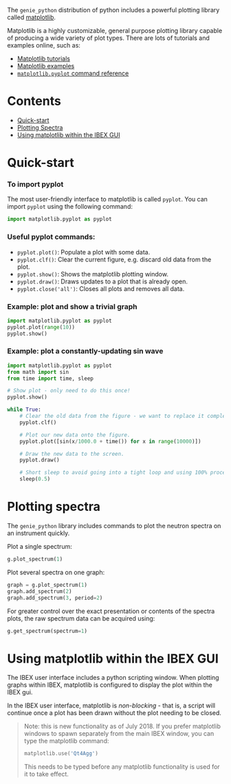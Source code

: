 The `genie_python` distribution of python includes a powerful plotting library called [matplotlib](https://matplotlib.org/).

Matplotlib is a highly customizable, general purpose plotting library capable of producing a wide variety of plot types. There are lots of tutorials and examples online, such as:
- [Matplotlib tutorials](https://matplotlib.org/2.2.2/tutorials/index.html)
- [Matplotlib examples](https://matplotlib.org/2.2.2/gallery/index.html)
- [`matplotlib.pyplot` command reference](https://matplotlib.org/2.2.2/api/pyplot_summary.html)

# Contents
- [Quick-start](##quick-start)
- [Plotting Spectra](#plotting-spectra)
- [Using matplotlib within the IBEX GUI](#using-matplotlib-within-the-ibex-gui)

# Quick-start

### To import pyplot

The most user-friendly interface to matplotlib is called `pyplot`. You can import `pyplot` using the following command:

```python
import matplotlib.pyplot as pyplot
```

### Useful pyplot commands:
- `pyplot.plot()`: Populate a plot with some data.
- `pyplot.clf()`: Clear the current figure, e.g. discard old data from the plot.
- `pyplot.show()`: Shows the matplotlib plotting window.
- `pyplot.draw()`: Draws updates to a plot that is already open.
- `pyplot.close('all')`: Closes all plots and removes all data.


### Example: plot and show a trivial graph
```python
import matplotlib.pyplot as pyplot
pyplot.plot(range(10))
pyplot.show()
```

### Example: plot a constantly-updating sin wave
```python
import matplotlib.pyplot as pyplot
from math import sin
from time import time, sleep

# Show plot - only need to do this once!
pyplot.show()

while True:
    # Clear the old data from the figure - we want to replace it completely.
    pyplot.clf()  

    # Plot our new data onto the figure.
    pyplot.plot([sin(x/1000.0 + time()) for x in range(10000)])

    # Draw the new data to the screen.
    pyplot.draw()

    # Short sleep to avoid going into a tight loop and using 100% processor.
    sleep(0.5)
```

# Plotting spectra

The `genie_python` library includes commands to plot the neutron spectra on an instrument quickly.

Plot a single spectrum:
```python
g.plot_spectrum(1)
```

Plot several spectra on one graph:
```python
graph = g.plot_spectrum(1)
graph.add_spectrum(2)
graph.add_spectrum(3, period=2)
```

For greater control over the exact presentation or contents of the spectra plots, the raw spectrum data can be acquired using:
```python
g.get_spectrum(spectrum=1)
```

# Using matplotlib within the IBEX GUI

The IBEX user interface includes a python scripting window. When plotting graphs within IBEX, matplotlib is configured to display the plot within the IBEX gui. 

In the IBEX user interface, matplotlib is _non-blocking_ - that is, a script will continue once a plot has been drawn without the plot needing to be closed.

> Note: this is new functionality as of July 2018. If you prefer matplotlib windows to spawn separately from the main IBEX window, you can type the matplotlib command:
> ```python
> matplotlib.use('Qt4Agg')
> ```
> This needs to be typed before any matplotlib functionality is used for it to take effect.
